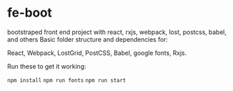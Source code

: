 # fe-boot
bootstraped front end project with react, rxjs, webpack, lost, postcss, babel, and others
Basic folder structure and dependencies for:

React, Webpack, LostGrid, PostCSS, Babel, google fonts, Rxjs.

Run these to get it working:

`npm install`
`npm run fonts`
`npm run start`

